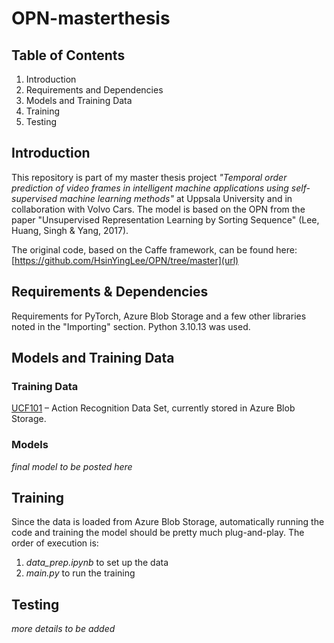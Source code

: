 # OPN-masterthesis
## Table of Contents

1. Introduction
1. Requirements and Dependencies
1. Models and Training Data
1. Training
1. Testing

## Introduction
This repository is part of my master thesis project _"Temporal order prediction of video frames in intelligent machine applications using self-supervised machine learning methods"_ at Uppsala University and in collaboration with Volvo Cars. The model is based on the OPN from the paper "Unsupervised Representation Learning by Sorting Sequence" (Lee, Huang, Singh & Yang, 2017).

The original code, based on the Caffe framework, can be found here: [https://github.com/HsinYingLee/OPN/tree/master](url)
   
## Requirements & Dependencies
Requirements for PyTorch, Azure Blob Storage and a few other libraries noted in the "Importing" section. Python 3.10.13 was used. 

## Models and Training Data
### Training Data
[UCF101](https://www.crcv.ucf.edu/research/data-sets/ucf101/) – Action Recognition Data Set, currently stored in Azure Blob Storage.

### Models
_final model to be posted here_

## Training
Since the data is loaded from Azure Blob Storage, automatically running the code and training the model should be pretty much plug-and-play. The order of execution is:
1. _data_prep.ipynb_ to set up the data
2. _main.py_ to run the training

## Testing
_more details to be added_

